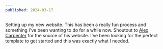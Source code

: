 ```yaml
---
published: 2024-03-17
---
```


Setting up my new website. This has been a really fun process and something I've been wanting to do for a while now. Shoutout to [Alex Carpenter](www.alexcarpenter.me) for the source of his website. I've been looking for the perfect template to get started and this was exactly what I needed.
